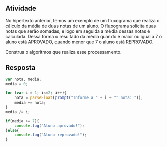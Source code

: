 ## Atividade

No hipertexto anterior, temos um exemplo de um fluxograma que realiza o cálculo da média de duas notas de um aluno. O fluxograma solicita duas notas que serão somadas, e logo em seguida a média dessas notas é calculada. Dessa forma o resultado da média quando é maior ou igual a 7 o aluno está APROVADO, quando menor que 7 o aluno está REPROVADO.

Construa o algoritmos que realiza esse processamento.

## Resposta 

```` javascript
var nota, media;
media = 0;

for (var i = 1; i<=2; i++){
    nota = parseFloat(prompt("Informe a " + i + "° nota: "));
    media += nota;
}
media /= i;

if(media >= 7){
    console.log("Aluno aprovado!");
}else{
    console.log("Aluno reprovado!");
}
````